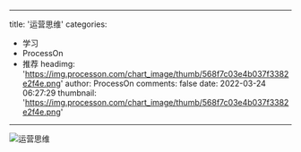 
---
title: '运营思维'
categories: 
 - 学习
 - ProcessOn
 - 推荐
headimg: 'https://img.processon.com/chart_image/thumb/568f7c03e4b037f3382e2f4e.png'
author: ProcessOn
comments: false
date: 2022-03-24 06:27:29
thumbnail: 'https://img.processon.com/chart_image/thumb/568f7c03e4b037f3382e2f4e.png'
---

<div>   
<img class="thumb" alt="运营思维" src="https://img.processon.com/chart_image/thumb/568f7c03e4b037f3382e2f4e.png" referrerpolicy="no-referrer">
<p></p>  
</div>
            